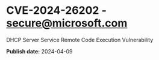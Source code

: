 # CVE-2024-26202 - secure@microsoft.com

DHCP Server Service Remote Code Execution Vulnerability

**Publish date:** 2024-04-09
